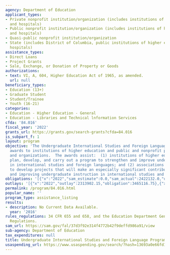 ```yaml
---
agency: Department of Education
applicant_types:
- Private nonprofit institution/organization (includes institutions of higher education
  and hospitals)
- Public nonprofit institution/organization (includes institutions of higher education
  and hospitals)
- Quasi-public nonprofit institution/organization
- State (includes District of Columbia, public institutions of higher education and
  hospitals)
assistance_types:
- Direct Loans
- Project Grants
- Sale, Exchange, or Donation of Property or Goods
authorizations:
- text: VI, A, 604, Higher Education Act of 1965, as amended.
  url: null
beneficiary_types:
- Education (13+)
- Graduate Student
- Student/Trainee
- Youth (16-21)
categories:
- Education - Higher Education - General
- Education - Libraries and Technical lnformation Services
cfda: '84.016'
fiscal_year: '2022'
grants_url: https://grants.gov/search-grants?cfda=84.016
is_subpart_f: 1
layout: program
objective: 'The Undergraduate International Studies and Foreign Language Program supports
  awards to institutions of higher education and public and nonprofit private agencies
  and organizations.  The awards assist:  (1) institutions of higher education to
  plan, develop, and carry out a program to strengthen and improve undergraduate instruction
  in international studies and foreign languages; and (2) associations and organizations
  to develop projects that will make an especially significant contribution to strengthening
  and improving undergraduate instruction in international studies and foreign languages.'
obligations: '[{"x":"2022","sam_estimate":0.0,"sam_actual":2422132.0,"usa_spending_actual":2283561.84},{"x":"2023","sam_estimate":3580000.0,"sam_actual":0.0,"usa_spending_actual":2864638.38},{"x":"2024","sam_estimate":4000000.0,"sam_actual":0.0,"usa_spending_actual":1954148.08}]'
outlays: '[{"x":"2022","outlay":2313902.15,"obligation":3465116.75},{"x":"2023","outlay":629561.82,"obligation":3255916.0},{"x":"2024","outlay":43904.47,"obligation":105259.22}]'
permalink: /program/84.016.html
popular_name: ''
program_type: assistance_listing
results:
- description: No Current Data Available.
  year: '2016'
rules_regulations: 34 CFR 655 and 658, and the Education Department General Administrative
  Regulations.
sam_url: https://sam.gov/fal/37d3f92e314f4772b42f9deffd986a91/view
sub-agency: Department of Education
tax_expenditures: null
title: Undergraduate International Studies and Foreign Language Programs
usaspending_url: https://www.usaspending.gov/search/?hash=13693a0e66fd13aa77416a9a8646de38
---
```

